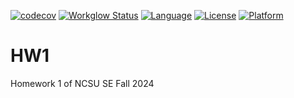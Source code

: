[![codecov](https://codecov.io/gh/NCSU-SE-2024/HW1/graph/badge.svg?token=SBJKM9X9IO)](https://codecov.io/gh/NCSU-SE-2024/HW1)
[![Workglow Status](https://github.com/NCSU-SE-2024/HW1/actions/workflows/wf2.yml/badge.svg)](https://github.com/NCSU-SE-2024/HW1/actions/workflows/wf2.yml)
[![Language](https://img.shields.io/badge/Language-Python-blue)](https://www.python.org)
[![License](https://img.shields.io/badge/License-Apache%202.0-blue.svg)](https://opensource.org/licenses/Apache-2.0)
[![Platform](https://img.shields.io/badge/Platform-Linux-red)](https://www.linux.org)

# HW1
Homework 1 of NCSU SE Fall 2024
